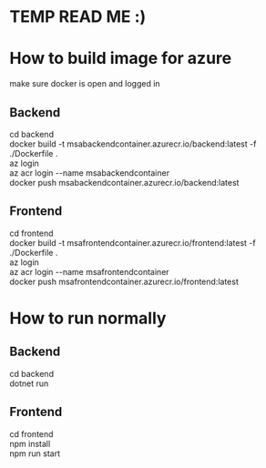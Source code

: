 # TEMP READ ME :)

# How to build image for azure
make sure docker is open and logged in

## Backend

cd backend\
docker build -t msabackendcontainer.azurecr.io/backend:latest -f ./Dockerfile .\
az login\
az acr login --name msabackendcontainer\
docker push msabackendcontainer.azurecr.io/backend:latest

## Frontend

cd frontend\
docker build -t msafrontendcontainer.azurecr.io/frontend:latest -f ./Dockerfile .\
az login\
az acr login --name msafrontendcontainer\
docker push msafrontendcontainer.azurecr.io/frontend:latest


# How to run normally

## Backend

cd backend\
dotnet run

## Frontend

cd frontend\
npm install\
npm run start
